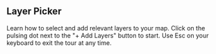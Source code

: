 <h2>Layer Picker</h2>
<p>Learn how to select and add relevant layers to your map. Click on the pulsing dot next to the "+ Add Layers" button to start. Use Esc on your keyboard to exit the tour at any time.</p>
